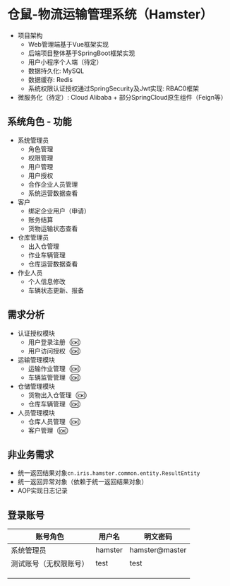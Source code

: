 # 仓鼠-物流运输管理系统（Hamster）
- 项目架构
  - Web管理端基于Vue框架实现
  - 后端项目整体基于SpringBoot框架实现
  - 用户小程序个人端（待定）
  - 数据持久化: MySQL
  - 数据缓存: Redis
  - 系统权限认证授权通过SpringSecurity及Jwt实现: RBAC0框架
- 微服务化（待定）: Cloud Alibaba + 部分SpringCloud原生组件（Feign等）
## 系统角色 - 功能
- 系统管理员
  - 角色管理
  - 权限管理
  - 用户管理
  - 用户授权
  - 合作企业人员管理
  - 系统运营数据查看
- 客户
  - 绑定企业用户（申请）
  - 账务结算
  - 货物运输状态查看
- 仓库管理员
  - 出入仓管理
  - 作业车辆管理
  - 仓库运营数据查看
- 作业人员
  - 个人信息修改
  - 车辆状态更新、报备
## 需求分析
- 认证授权模块
  - 用户登录注册（🆗）
  - 用户访问授权（🆗）
- 运输管理模块
  - 运输作业管理（🆗）
  - 车辆监管管理（🆗）
- 仓储管理模块
  - 货物出入仓管理（🆗）
  - 仓库车辆管理（🆗）
- 人员管理模块
  - 仓库人员管理（🆗）
  - 客户管理（🆗）
## 非业务需求
- 统一返回结果对象`cn.iris.hamster.common.entity.ResultEntity`
- 统一返回异常对象（依赖于统一返回结果对象）
- AOP实现日志记录
## 登录账号

| 账号角色        | 用户名     | 明文密码           |
|-------------|---------|----------------|
| 系统管理员       | hamster | hamster@master |
| 测试账号（无权限账号） | test    | test           |
|             |         |                |
|             |         |                |
|             |         |                |